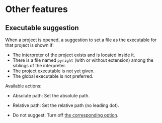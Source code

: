 # Other features


## Executable suggestion

When a project is opened, a suggestion to set a file
as the executable for that project is shown if:

* The interpreter of the project exists and is located inside it.
* There is a file named `pyright` (with or without extension)
  among the siblings of the interpreter.
* The project executable is not yet given.
* The global executable is not preferred.

Available actions:

* Absolute path: Set the absolute path.
* Relative path: Set the relative path (no leading dot).
* Do not suggest: Turn off [the corresponding option][1].


  [1]: configurations/common.md#auto-suggest-executable
